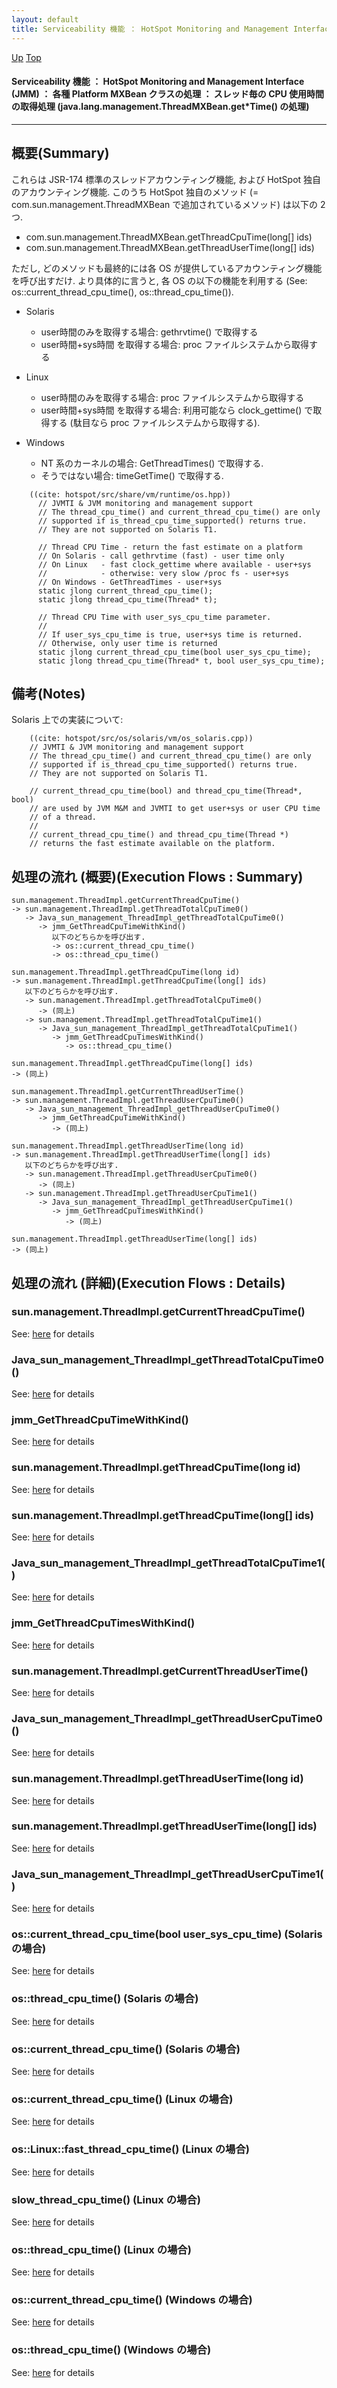 ```yaml
---
layout: default
title: Serviceability 機能 ： HotSpot Monitoring and Management Interface (JMM) ： 各種 Platform MXBean クラスの処理 ： スレッド毎の CPU 使用時間の取得処理 (java.lang.management.ThreadMXBean.get*Time() の処理)
---
```

[Up](noMz-1isvk.html) [Top](../index.html)

#### Serviceability 機能 ： HotSpot Monitoring and Management Interface (JMM) ： 各種 Platform MXBean クラスの処理 ： スレッド毎の CPU 使用時間の取得処理 (java.lang.management.ThreadMXBean.get*Time() の処理)

--- 
## 概要(Summary)
これらは JSR-174 標準のスレッドアカウンティング機能, および HotSpot 独自のアカウンティング機能.
このうち HotSpot 独自のメソッド (= com.sun.management.ThreadMXBean で追加されているメソッド) は以下の 2つ.

  * com.sun.management.ThreadMXBean.getThreadCpuTime(long[] ids)
  * com.sun.management.ThreadMXBean.getThreadUserTime(long[] ids)

ただし, どのメソッドも最終的には各 OS が提供しているアカウンティング機能を呼び出すだけ.
より具体的に言うと, 各 OS の以下の機能を利用する
(See: os::current_thread_cpu_time(), os::thread_cpu_time()).

  * Solaris
      * user時間のみを取得する場合:
        gethrvtime() で取得する
      * user時間+sys時間 を取得する場合:
        proc ファイルシステムから取得する

  * Linux
      * user時間のみを取得する場合:
        proc ファイルシステムから取得する
      * user時間+sys時間 を取得する場合:
        利用可能なら clock_gettime() で取得する (駄目なら proc ファイルシステムから取得する).

  * Windows
      * NT 系のカーネルの場合:
        GetThreadTimes() で取得する.
      * そうではない場合:
        timeGetTime() で取得する.


```
    ((cite: hotspot/src/share/vm/runtime/os.hpp))
      // JVMTI & JVM monitoring and management support
      // The thread_cpu_time() and current_thread_cpu_time() are only
      // supported if is_thread_cpu_time_supported() returns true.
      // They are not supported on Solaris T1.
    
      // Thread CPU Time - return the fast estimate on a platform
      // On Solaris - call gethrvtime (fast) - user time only
      // On Linux   - fast clock_gettime where available - user+sys
      //            - otherwise: very slow /proc fs - user+sys
      // On Windows - GetThreadTimes - user+sys
      static jlong current_thread_cpu_time();
      static jlong thread_cpu_time(Thread* t);
    
      // Thread CPU Time with user_sys_cpu_time parameter.
      //
      // If user_sys_cpu_time is true, user+sys time is returned.
      // Otherwise, only user time is returned
      static jlong current_thread_cpu_time(bool user_sys_cpu_time);
      static jlong thread_cpu_time(Thread* t, bool user_sys_cpu_time);
```

## 備考(Notes)
Solaris 上での実装について:


```
    ((cite: hotspot/src/os/solaris/vm/os_solaris.cpp))
    // JVMTI & JVM monitoring and management support
    // The thread_cpu_time() and current_thread_cpu_time() are only
    // supported if is_thread_cpu_time_supported() returns true.
    // They are not supported on Solaris T1.
    
    // current_thread_cpu_time(bool) and thread_cpu_time(Thread*, bool)
    // are used by JVM M&M and JVMTI to get user+sys or user CPU time
    // of a thread.
    //
    // current_thread_cpu_time() and thread_cpu_time(Thread *)
    // returns the fast estimate available on the platform.
```


## 処理の流れ (概要)(Execution Flows : Summary)
```
sun.management.ThreadImpl.getCurrentThreadCpuTime()
-> sun.management.ThreadImpl.getThreadTotalCpuTime0()
   -> Java_sun_management_ThreadImpl_getThreadTotalCpuTime0()
      -> jmm_GetThreadCpuTimeWithKind()
         以下のどちらかを呼び出す.
         -> os::current_thread_cpu_time()
         -> os::thread_cpu_time()
```

```
sun.management.ThreadImpl.getThreadCpuTime(long id)
-> sun.management.ThreadImpl.getThreadCpuTime(long[] ids)
   以下のどちらかを呼び出す.
   -> sun.management.ThreadImpl.getThreadTotalCpuTime0()
      -> (同上)
   -> sun.management.ThreadImpl.getThreadTotalCpuTime1()
      -> Java_sun_management_ThreadImpl_getThreadTotalCpuTime1()
         -> jmm_GetThreadCpuTimesWithKind()
            -> os::thread_cpu_time()
```

```
sun.management.ThreadImpl.getThreadCpuTime(long[] ids)
-> (同上)
```

```
sun.management.ThreadImpl.getCurrentThreadUserTime()
-> sun.management.ThreadImpl.getThreadUserCpuTime0()
   -> Java_sun_management_ThreadImpl_getThreadUserCpuTime0()
      -> jmm_GetThreadCpuTimeWithKind()
         -> (同上)
```

```
sun.management.ThreadImpl.getThreadUserTime(long id)
-> sun.management.ThreadImpl.getThreadUserTime(long[] ids)
   以下のどちらかを呼び出す.
   -> sun.management.ThreadImpl.getThreadUserCpuTime0()
      -> (同上)
   -> sun.management.ThreadImpl.getThreadUserCpuTime1()
      -> Java_sun_management_ThreadImpl_getThreadUserCpuTime1()
         -> jmm_GetThreadCpuTimesWithKind()
            -> (同上)
```

```
sun.management.ThreadImpl.getThreadUserTime(long[] ids)
-> (同上)
```


## 処理の流れ (詳細)(Execution Flows : Details)
### sun.management.ThreadImpl.getCurrentThreadCpuTime()
See: [here](no2114rbV.html) for details
### Java_sun_management_ThreadImpl_getThreadTotalCpuTime0()
See: [here](no21144lb.html) for details
### jmm_GetThreadCpuTimeWithKind()
See: [here](no2114fLi.html) for details

### sun.management.ThreadImpl.getThreadCpuTime(long id)
See: [here](no2114sO0.html) for details
### sun.management.ThreadImpl.getThreadCpuTime(long[] ids)
See: [here](no2114eYD.html) for details
### Java_sun_management_ThreadImpl_getThreadTotalCpuTime1()
See: [here](no2114Fwh.html) for details
### jmm_GetThreadCpuTimesWithKind()
See: [here](no2114sVo.html) for details

### sun.management.ThreadImpl.getCurrentThreadUserTime()
See: [here](no2114riJ.html) for details
### Java_sun_management_ThreadImpl_getThreadUserCpuTime0()
See: [here](no2114S6n.html) for details
### sun.management.ThreadImpl.getThreadUserTime(long id)
See: [here](no21144sP.html) for details
### sun.management.ThreadImpl.getThreadUserTime(long[] ids)
See: [here](no2114F3V.html) for details
### Java_sun_management_ThreadImpl_getThreadUserCpuTime1()
See: [here](no2114fEu.html) for details

### os::current_thread_cpu_time(bool user_sys_cpu_time) (Solaris の場合)
See: [here](no2114F-J.html) for details
### os::thread_cpu_time() (Solaris の場合)
See: [here](no2114scc.html) for details
### os::current_thread_cpu_time() (Solaris の場合)
See: [here](no2114fSW.html) for details

### os::current_thread_cpu_time() (Linux の場合)
See: [here](no21145fu.html) for details
### os::Linux::fast_thread_cpu_time() (Linux の場合)
See: [here](no21144zD.html) for details
### slow_thread_cpu_time() (Linux の場合)
See: [here](no2114Gq0.html) for details
### os::thread_cpu_time() (Linux の場合)
See: [here](no2114T7u.html) for details

### os::current_thread_cpu_time() (Windows の場合)
See: [here](no21145mi.html) for details
### os::thread_cpu_time() (Windows の場合)
See: [here](no2114Gxo.html) for details






